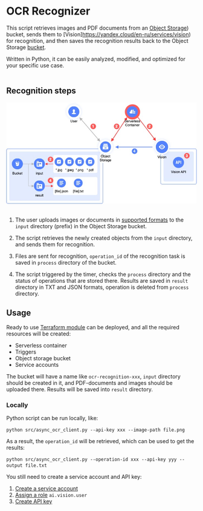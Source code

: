 # OCR Recognizer 

This script retrieves images and PDF documents from an [Object Storage](https://yandex.cloud/en-ru/services/storage)) bucket, sends them to [Vision]https://yandex.cloud/en-ru/services/vision) for recognition, and then saves the recognition results back to the Object Storage [bucket](https://yandex.cloud/en-ru/docs/storage/concepts/bucket).

Written in Python, it can be easily analyzed, modified, and optimized for your specific use case.
<br><br>

## Recognition steps

<img src="docs/img/diag.jpg" width="600px" alt="Image recognition" />
<br><br>

1. The user uploads images or documents in [supported formats](https://yandex.cloud/en/docs/vision/concepts/ocr/#image-requirements) to the `input` directory (prefix) in the Object Storage bucket. 

2. The script retrieves the newly created objects from the `input` directory, and sends them for recognition. 

3. Files are sent for recognition, `operation_id` of the recognition task is saved in `process` directory of the bucket.

4. The script triggered by the timer, checks the `process` directory and the status of operations that are stored there. Results are saved in `result` directory in TXT and JSON formats, operation is deleted from `process` directory.

## Usage

Ready to use [Terraform module](example/) can be deployed, and all the required resources will be created:
- Serverless container
- Triggers
- Object storage bucket
- Service accounts

The bucket will have a name like `ocr-recognition-xxx`, `input` directory should be created in it, and PDF-documents and images should be uploaded there.
Results will be saved into `result` directory.

### Locally

Python script can be run locally, like:
```
python src/async_ocr_client.py --api-key xxx --image-path file.png
```

As a result, the `operation_id` will be retrieved, which can be used to get the results:
```
python src/async_ocr_client.py --operation-id xxx --api-key yyy --output file.txt
```

You still need to create a service account and API key:
1) [Create a service account](https://yandex.cloud/en-ru/docs/iam/operations/sa/create)
2) [Assign a role](https://yandex.cloud/en-ru/docs/iam/operations/sa/assign-role-for-sa) `ai.vision.user`
3) [Create API key](https://yandex.cloud/en-ru/docs/iam/operations/authentication/manage-api-keys#create-api-key)
